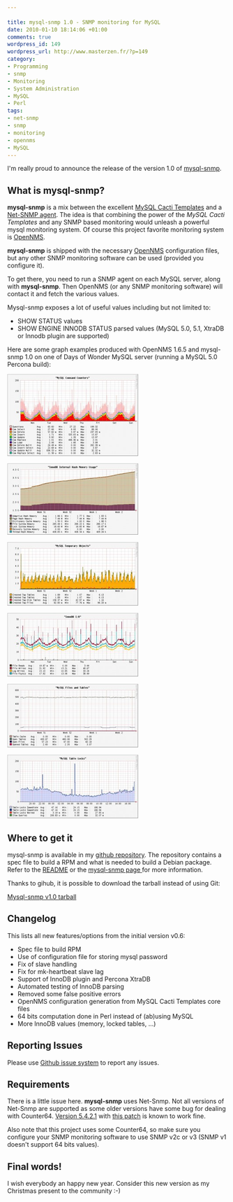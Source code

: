 ```yaml
---

title: mysql-snmp 1.0 - SNMP monitoring for MySQL
date: 2010-01-10 18:14:06 +01:00
comments: true
wordpress_id: 149
wordpress_url: http://www.masterzen.fr/?p=149
category:
- Programming
- snmp
- Monitoring
- System Administration
- MySQL
- Perl
tags:
- net-snmp
- snmp
- monitoring
- opennms
- MySQL
---
```


I'm really proud to announce the release of the version 1.0 of [mysql-snmp](http://www.masterzen.fr/software-contributions/mysql-snmp-monitor-mysql-with-snmp/).


## What is mysql-snmp?


**mysql-snmp** is a mix between the excellent [MySQL Cacti Templates](http://code.google.com/p/mysql-cacti-templates/) and a [Net-SNMP agent](http://www.net-snmp.org/). The idea is that combining the power of the _MySQL Cacti Templates_ and any SNMP based monitoring would unleash a powerful mysql monitoring system. Of course this project favorite monitoring system is [OpenNMS](http://www.opennms.org/wiki/Main_Page).


**mysql-snmp** is shipped with the necessary [OpenNMS](http://www.opennms.org/wiki/Main_Page) configuration files, but any other SNMP monitoring software can be used (provided you configure it).


To get there, you need to run a SNMP agent on each MySQL server, along with **mysql-snmp**. Then OpenNMS (or any SNMP monitoring software) will contact it and fetch the various values.


Mysql-snmp exposes a lot of useful values including but not limited to:



- SHOW STATUS values
- SHOW ENGINE INNODB STATUS parsed values (MySQL 5.0, 5.1, XtraDB or Innodb plugin are supported)


Here are some graph examples produced with OpenNMS 1.6.5 and mysql-snmp 1.0 on one of Days of Wonder MySQL server (running a MySQL 5.0 Percona build):


[![commands](/images/uploads/2010/01/commands-300x187.jpg "MySQL command counters")](http://www.masterzen.fr/wp-content/uploads/2010/01/commands.jpg)

[![mem](/images/uploads/2010/01/mem-300x163.jpg "Innodb Memory Usage")](http://www.masterzen.fr/wp-content/uploads/2010/01/mem.jpg)

[![tmp](/images/uploads/2010/01/tmp-300x145.jpg "tmp")](/images/uploads/2010/01/tmp.jpg)

[![innodbwrites](/images/uploads/2010/01/innodbwrites-300x145.jpg "innodbwrites")](http://www.masterzen.fr/wp-content/uploads/2010/01/innodbwrites.jpg)

[![graph](/images/uploads/2010/01/graph-300x145.jpg "graph")](http://www.masterzen.fr/wp-content/uploads/2010/01/graph.jpg)

[![tablelocks](/images/uploads/2010/01/tablelocks-300x145.jpg "tablelocks")](http://www.masterzen.fr/wp-content/uploads/2010/01/tablelocks.jpg)


## Where to get it

mysql-snmp is available in my [github repository](http://github.com/masterzen/mysql-snmp). The repository contains a spec file to build a RPM and what is needed to build a Debian package. Refer to the [README](http://github.com/masterzen/mysql-snmp/blob/master/README) or the [mysql-snmp page ](http://www.masterzen.fr/software-contributions/mysql-snmp-monitor-mysql-with-snmp/)for more information.

Thanks to gihub, it is possible to download the tarball instead of using Git:

[Mysql-snmp v1.0 tarball](http://github.com/masterzen/mysql-snmp/tarball/v1.0)


## Changelog

This lists all new features/options from the initial version v0.6:

- Spec file to build RPM
- Use of configuration file for storing mysql password
- Fix of slave handling
- Fix for mk-heartbeat slave lag
- Support of InnoDB plugin and Percona XtraDB
- Automated testing of InnoDB parsing
- Removed some false positive errors
- OpenNMS configuration generation from MySQL Cacti Templates core files
- 64 bits computation done in Perl instead of (ab)using MySQL
- More InnoDB values (memory, locked tables, ...)

## Reporting Issues

Please use [Github issue system](http://github.com/masterzen/mysql-snmp/issues) to report any issues.

## Requirements

There is a little issue here. **mysql-snmp** uses Net-Snmp. Not all versions of Net-Snmp are supported as some older versions have some bug for dealing with Counter64. [Version 5.4.2.1](http://sourceforge.net/projects/net-snmp/files/) with [this patch](http://sourceforge.net/tracker/?func=detail&aid=2890931&group_id=12694&atid=312694) is known to work fine.

Also note that this project uses some Counter64, so make sure you configure your SNMP monitoring software to use SNMP v2c or v3 (SNMP v1 doesn't support 64 bits values).

## Final words!

I wish everybody an happy new year. Consider this new version as my Christmas present to the community :-)
